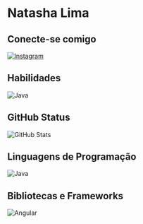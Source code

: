 # Natasha Lima


## Conecte-se comigo
[![Instagram](https://img.shields.io/badge/Instagram-FFF?style=for-the-badge&logo=instagram)](https://www.instagram.com/natashali.ma/)

## Habilidades
![Java](https://img.shields.io/badge/Java-000?style=for-the-badge&logo=java)

## GitHub Status
![GitHub Stats](https://github-readme-stats.vercel.app/api?username=natashali-ma&theme=rose_color=000&border_color=30A3DC&show_icons=true&icon_color=30A3DC&title_color=E94D5F&text_color=)


## Linguagens de Programação

![Java](https://img.shields.io/badge/Java-000?style=for-the-badge&logo=java)

## Bibliotecas e Frameworks
![Angular](https://img.shields.io/badge/Angular-000?style=for-the-badge&logo=angular&logoColor=C3002F)